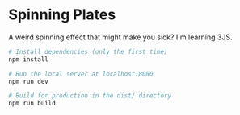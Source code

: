 # Spinning Plates

A weird spinning effect that might make you sick? I'm learning 3JS.

``` bash
# Install dependencies (only the first time)
npm install

# Run the local server at localhost:8080
npm run dev

# Build for production in the dist/ directory
npm run build
```
